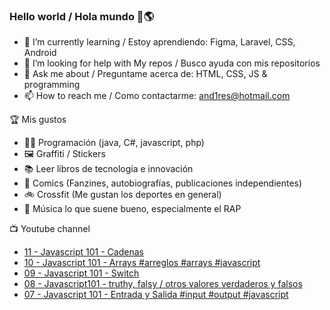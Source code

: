 ### Hello world / Hola mundo 👋🌎

<!--
**xaca/xaca** is a ✨ _special_ ✨ repository because its `README.md` (this file) appears on your GitHub profile.

Here are some ideas to get you started:
-->

- 🌱 I’m currently learning / Estoy aprendiendo: Figma, Laravel, CSS, Android
- 🤔 I’m looking for help with My repos / Busco ayuda con mis repositorios
- 💬 Ask me about / Preguntame acerca de: HTML, CSS, JS & programming 
- 📫 How to reach me / Como contactarme: and1res@hotmail.com

🏆 Mis gustos
- 👨‍💻 Programación (java, C#, javascript, php)
- 🖼️ Graffiti / Stickers
- 📚 Leer libros de tecnología e innovación
- 💢 Comics (Fanzines, autobiografías, publicaciones independientes)
- 🚲 Crossfit (Me gustan los deportes en general)
- 🎤 Música lo que suene bueno, especialmente el RAP
<!--
📝 Frases
- "I only smile in the dark, I only smile when it's complicated" Raybiez
- "De lo que ves créete la mitad de lo que no ves no te creas nada" Kase O
-->
📺 Youtube channel
<!-- BLOG-POST-LIST:START -->
- [11 - Javascript 101 - Cadenas](https://www.youtube.com/watch?v=EWNq4JWwTQc)
- [10 - Javascript 101 - Arrays #arreglos #arrays #javascript](https://www.youtube.com/watch?v=zB3xm1MpiDI)
- [09 - Javascript 101 - Switch](https://www.youtube.com/watch?v=IfUj-1blD2E)
- [08 - Javascript101 -  truthy, falsy / otros valores verdaderos y falsos](https://www.youtube.com/watch?v=2IUqe_ASkt0)
- [07 - Javascript 101 - Entrada y Salida #input #output #javascript](https://www.youtube.com/watch?v=bwikk778jN4)
<!-- BLOG-POST-LIST:END -->
